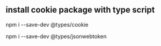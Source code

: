## install cookie package with type script
npm i --save-dev @types/cookie




npm i --save-dev @types/jsonwebtoken


